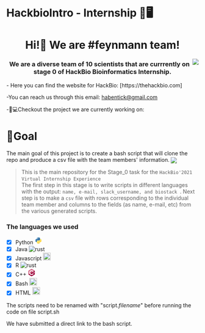 # HackbioIntro - Internship 🧬🖥️
<h1 align="center"> Hi!👋 We are #feynmann team! </h1>
<img align="right" src="https://user-images.githubusercontent.com/92265936/137447547-6ba1ffff-89f1-4422-9c52-9141ac4c1f28.png">

<h3 align="center"> We are a diverse team of 10 scientists that are currrently on stage 0 of HackBio Bioinformatics Internship. </h3>
- Here you can find the website for HackBio: [https://thehackbio.com]

-You can reach us through this email: habentick@gmail.com

-🔬💻Checkout the project we are currently working on: 



# 📌Goal
The main goal of this project is to create a bash script that will clone the repo and produce a csv file with the team members' information.
<img align="center" src="https://user-images.githubusercontent.com/92265936/137448077-b3136cfd-eebc-459f-a3cc-7f66f130579a.png">

>This is the main repository for the Stage_0 task for the `HackBio'2021 Virtual Internship Experience` <br>
>The first step in this stage is to write scripts in different languages with the output: 
>`name, e-mail, slack_username, and biostack `. 
>Next step is to make a `csv` file with rows corresponding to  the individual team member and columns to the fields (as name, e-mail, etc) from the various generated scripts.


<h3 align="left"> The languages we used</h3>

- [x] Python <img src="https://raw.githubusercontent.com/devicons/devicon/master/icons/python/python-original.svg" alt="python" width="20" height="20"/> </a>
- [x] Java <img src="https://user-images.githubusercontent.com/77963733/128340182-b8fac76f-fd0c-41f2-afb3-63b0b70fd9ce.jpg" alt="rust" width="20" height="20"/> </a> 
- [x] Javascript <img src="https://user-images.githubusercontent.com/77963733/128212530-0c20444b-f23b-4201-9dca-cfc016ad3b73.png" width="20" height="20">
- [x] R <img src="https://www.r-project.org/Rlogo.png" alt="rust" width="20" height="20"/> </a>
- [x] C++ <img src="https://raw.githubusercontent.com/devicons/devicon/master/icons/cplusplus/cplusplus-original.svg" alt="cplusplus" width="20" height="20"/> </a> 
- [x] Bash <img src="https://user-images.githubusercontent.com/92265936/137449468-13461a79-db2e-4144-a0ce-19fa1fd095b8.png" width="20" height="20">
- [x] HTML <img src="https://user-images.githubusercontent.com/92265936/137452338-612e7a32-34f5-4860-a1f3-fab623081f58.png" width="20" height="20">

The scripts need to be renamed with "script.*filename*" before running the code on file script.sh

We have submitted a direct link to the bash script. 
